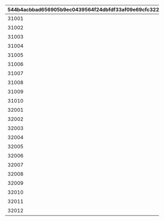 |544b4acbbad656905b9ec0439564f24dbfdf33af09e69cfc322af88962118622|d6b459a0f32fabbe6d139152f5b88b21cfefb3f44d36c40999dc79fb0b9fc166|69c73257b383d50568ea92d07876fa57e73423e0b7d71b3a12203393cd6cdcba|ea2732e2ea18c3e5b4952b2783ef0eaa2d5239c50776b4ecbdd2755effa5db45|a1e577d7e815c376acc496d178b7126b24c871224daba72598df2cfd0cda52c0|a963a9f8a876420e2892c16679dd7df06473899092e07fe38c00cd68882d0c94|c6ba401cc52950f6ec2895c0fb5bc73ef3faaa7e1cee0c434d747479bb8a389a|338dccea80af286392973d7a3ed800cc27cb80289293bbde2203dc0b903586cc|c32f399f6a35c6b88df7894b2fcad167a2849555916d7d3a6a6486c73e84f5a1|d1a35af6e2b9ccdce85ef5ec5e98b025b04843d41e47b7107be337ade55dfb07|7dac1d3ec9ae8d3dc18ef8cf95eb1eb2d7f20f2d099e0878fa20260b0eaac932|1685c5d865bc1754cbae16a5b10295d9f0649bebceb4577495613b2c3bd05407|cbf12626a8e85674f3253d8e0bc805eba3f78fdb5033d98ea1bc7b6055c10a41|46cde6598a77ab14a47e2871b04ebe37dbc3a52faf2832d920282c9ec6c6d2de|40c19d937763d77ccc67f1064777b06d83f9d8c72202b070a236f943305cfbd7|
| --- | --- | --- | --- | --- | --- | --- | --- | --- | --- | --- | --- | --- | --- | --- |
|31001|11002012|1|195|雲海の山脈|200010|4003002|雲をつらぬく山脈|10|0|4003001|45|501010001|400|400|
|31002|11005013|1|-110|密林の大樹|200020|4003004|深い森の奥に存在する1本の大樹|10|0|4003003|30|501010002|300|300|
|31003|11007014|1|-570|断崖の遺跡|200030|4003006|断崖絶壁で発見された遺跡|10|0|4003005|-190|501010003|200|200|
|31004|11011017|1|750|蒼海の孤塔|200040|4003008|大海原にそびえる謎の巨塔|10|0|4003007|-30|501010004|100|100|
|31005|11014014|1|465|毒瘴の闇稜|200050|4003010|瘴気渦巻く常闇の孤峰|10|0|4003009|20|501010005|100|100|
|31006|11026014|1|360|緑竜の骸嶺|200060|4003012|厳峰に佇む竜の寝床|10|0|4003011|90|501010006|100|100|
|31007|11035014|1|130|天上の浮城|200070|4003014|天空の番人が静かに眠る聖城|10|0|4003013|90|501010007|100|100|
|31008|11047014|1|-50|砂瀑の底都|200080|4003018|砂の大瀑布が落ちゆく果ての都|10|0|4003017|120|501010008|100|100|
|31009|11057014|1|-360|紺碧の王砦|200090|4003020|紺碧の底に君臨する海王の城砦|10|0|4003019|70|501010009|100|100|
|31010|11062014|1|0|四彩の霊峰|0|4003022|四季彩りし霊狐の仙境|10|0|4003021|0|501010010|100|0|
|32001|0|1|0|スペシャルダンジョン|0|4003016|期間限定ダンジョンの踏破に挑戦|10|31006|4003015|0|0|100|100|
|32002|0|1|0|スペシャルダンジョン|0|0|期間限定ダンジョンの踏破に挑戦|10|31006|0|0|0|100|100|
|32003|0|1|0|スペシャルダンジョン|0|0|期間限定ダンジョンの踏破に挑戦|10|31006|0|0|0|100|100|
|32004|0|1|0|スペシャルダンジョン|0|0|期間限定ダンジョンの踏破に挑戦|10|31006|0|0|0|100|100|
|32005|0|1|0|スペシャルダンジョン|0|0|期間限定ダンジョンの踏破に挑戦|10|31006|0|0|0|100|100|
|32006|0|1|0|スペシャルダンジョン|0|0|期間限定ダンジョンの踏破に挑戦|10|31006|0|0|0|100|100|
|32007|0|1|0|スペシャルダンジョン|0|0|期間限定ダンジョンの踏破に挑戦|10|31006|0|0|0|100|100|
|32008|0|1|0|スペシャルダンジョン|0|0|期間限定ダンジョンの踏破に挑戦|10|31006|0|0|0|100|100|
|32009|0|1|0|スペシャルダンジョン|0|0|期間限定ダンジョンの踏破に挑戦|10|31006|0|0|0|100|100|
|32010|0|1|0|スペシャルダンジョン|0|0|期間限定ダンジョンの踏破に挑戦|10|31006|0|0|0|100|100|
|32011|0|1|0|スペシャルダンジョン|0|0|期間限定ダンジョンの踏破に挑戦|10|31006|0|0|0|100|100|
|32012|0|1|0|スペシャルダンジョン|0|0|期間限定ダンジョンの踏破に挑戦|10|31006|0|0|0|100|100|